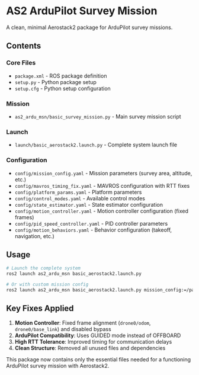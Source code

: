 # AS2 ArduPilot Survey Mission

A clean, minimal Aerostack2 package for ArduPilot survey missions.

## Contents

### Core Files
- `package.xml` - ROS package definition
- `setup.py` - Python package setup
- `setup.cfg` - Python setup configuration

### Mission
- `as2_ardu_msn/basic_survey_mission.py` - Main survey mission script

### Launch
- `launch/basic_aerostack2.launch.py` - Complete system launch file

### Configuration
- `config/mission_config.yaml` - Mission parameters (survey area, altitude, etc.)
- `config/mavros_timing_fix.yaml` - MAVROS configuration with RTT fixes
- `config/platform_params.yaml` - Platform parameters
- `config/control_modes.yaml` - Available control modes
- `config/state_estimator.yaml` - State estimator configuration
- `config/motion_controller.yaml` - Motion controller configuration (fixed frames)
- `config/pid_speed_controller.yaml` - PID controller parameters
- `config/motion_behaviors.yaml` - Behavior configuration (takeoff, navigation, etc.)

## Usage

```bash
# Launch the complete system
ros2 launch as2_ardu_msn basic_aerostack2.launch.py

# Or with custom mission config
ros2 launch as2_ardu_msn basic_aerostack2.launch.py mission_config:=/path/to/custom_config.yaml
```

## Key Fixes Applied

1. **Motion Controller**: Fixed frame alignment (`drone0/odom`, `drone0/base_link`) and disabled bypass
2. **ArduPilot Compatibility**: Uses GUIDED mode instead of OFFBOARD
3. **High RTT Tolerance**: Improved timing for communication delays
4. **Clean Structure**: Removed all unused files and dependencies

This package now contains only the essential files needed for a functioning ArduPilot survey mission with Aerostack2.
